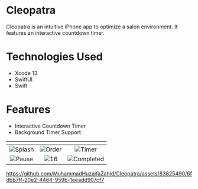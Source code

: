 # Cleopatra
Cleopatra is an intuitive iPhone app to optimize a salon environment. It features an interactive countdown timer.
# Technologies Used
* Xcode 13
* SwiftUI 
* Swift
# Features
* Interactive Countdown Timer
* Background Timer Support

![]() | ![]() | ![]() 
:-------------------------:|:-------------------------:|:-------------------------:
![Splash](https://github.com/MuhammadHuzaifaZahid/Cleopatra/assets/83825490/580be9dd-96f1-4530-8dce-b221bb5e640d) | ![Order](https://github.com/MuhammadHuzaifaZahid/Cleopatra/assets/83825490/9fe15208-47fc-4908-a040-d073169452c4) | ![Timer](https://github.com/MuhammadHuzaifaZahid/Cleopatra/assets/83825490/380adf3b-c486-4038-8138-a1830ce84cdc)
![Pause](https://github.com/MuhammadHuzaifaZahid/Cleopatra/assets/83825490/7d4fe8f8-7557-42e7-be40-e3140ba05cb9) | ![16](https://github.com/MuhammadHuzaifaZahid/Cleopatra/assets/83825490/d69f6e09-d6a8-4f58-95ee-99528e383d68) | ![Completed](https://github.com/MuhammadHuzaifaZahid/Cleopatra/assets/83825490/faa12a96-5306-46b3-b660-7e8d708b835a)



https://github.com/MuhammadHuzaifaZahid/Cleopatra/assets/83825490/6fdbb7ff-20e2-4464-959b-1eeadd907cf7

